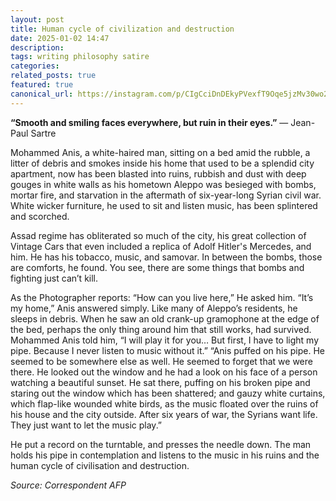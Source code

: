 ```yaml
---
layout: post
title: Human cycle of civilization and destruction
date: 2025-01-02 14:47
description: 
tags: writing philosophy satire
categories:
related_posts: true
featured: true
canonical_url: https://instagram.com/p/CIgCciDnDEkyPVexfT9Oqe5jzMv30wo256mnbo0/
---
```


**“Smooth and smiling faces everywhere, but ruin in their eyes.”**
— Jean-Paul Sartre

Mohammed Anis, a white-haired man, sitting on a bed amid the rubble, a litter of debris and smokes inside his home that used to be a splendid city apartment, now has been blasted into ruins, rubbish and dust with deep gouges in white walls as his hometown Aleppo was besieged with bombs, mortar fire, and starvation in the aftermath of six-year-long Syrian civil war. White wicker furniture, he used to sit and listen music, has been splintered and scorched.

Assad regime has obliterated so much of the city, his great collection of Vintage Cars that even included a replica of Adolf Hitler's Mercedes, and him. He has his tobacco, music, and samovar. In between the bombs, those are comforts, he found. You see, there are some things that bombs and fighting just can’t kill.

As the Photographer reports:
“How can you live here,” He asked him. “It’s my home,” Anis answered simply. Like many of Aleppo’s residents, he sleeps in debris.
When he saw an old crank-up gramophone at the edge of the bed, perhaps the only thing around him that still works, had survived. Mohammed Anis told him, “I will play it for you… But first, I have to light my pipe. Because I never listen to music without it.”
“Anis puffed on his pipe. He seemed to be somewhere else as well. He seemed to forget that we were there. He looked out the window and he had a look on his face of a person watching a beautiful sunset. He sat there, puffing on his broken pipe and staring out the window which has been shattered; and gauzy white curtains, which flap-like wounded white birds, as the music floated over the ruins of his house and the city outside. After six years of war, the Syrians want life. They just want to let the music play.”

He put a record on the turntable, and presses the needle down. The man holds his pipe in contemplation and listens to the music in his ruins and the human cycle of civilisation and destruction.

*Source: Correspondent AFP*
